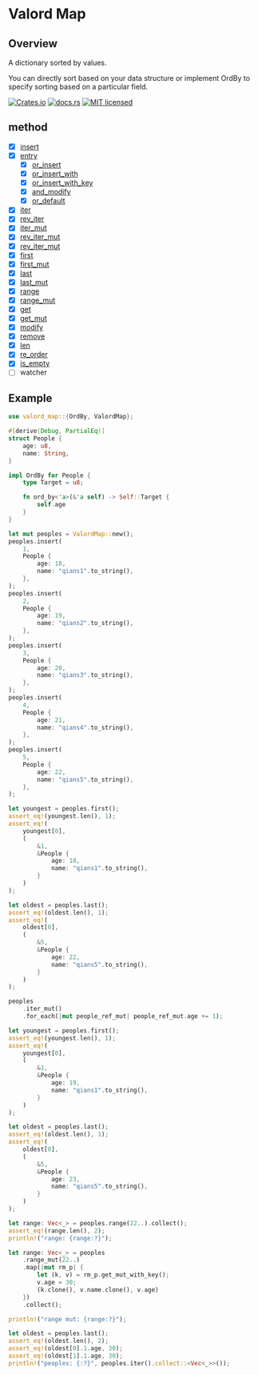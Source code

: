 # Valord Map

## Overview

A dictionary sorted by values.

You can directly sort based on your data structure or implement OrdBy to specify sorting based on a particular field.

[![Crates.io][crates-badge]][crates-url]
[![docs.rs][docs-badge]][docs-url]
[![MIT licensed][mit-badge]][mit-url]

[crates-badge]: https://img.shields.io/crates/v/valord_map.svg
[crates-url]: https://crates.io/crates/valord-map
[docs-badge]: https://img.shields.io/docsrs/valord-map/latest
[docs-url]: https://docs.rs/valord-map
[mit-badge]: https://img.shields.io/badge/license-MIT-blue.svg
[mit-url]: https://github.com/tediou5/valord-map/blob/master/LICENSE

## method

- [x] [insert](https://docs.rs/valord-map/latest/valord_map/struct.ValordMap.html#method.insert)
- [x] [entry](https://docs.rs/valord-map/latest/valord_map/struct.ValordMap.html#method.entry)
  - [x] [or_insert](https://docs.rs/valord-map/latest/valord_map/enum.Entry.html#method.or_insert)
  - [x] [or_insert_with](https://docs.rs/valord-map/latest/valord_map/enum.Entry.html#method.or_insert_with)
  - [x] [or_insert_with_key](https://docs.rs/valord-map/latest/valord_map/enum.Entry.html#method.or_insert_with_key)
  - [x] [and_modify](https://docs.rs/valord-map/latest/valord_map/enum.Entry.html#method.and_modify)
  - [x] [or_default](https://docs.rs/valord-map/latest/valord_map/enum.Entry.html#method.or_default)
- [x] [iter](https://docs.rs/valord-map/latest/valord_map/struct.ValordMap.html#method.iter)
- [x] [rev_iter](https://docs.rs/valord-map/latest/valord_map/struct.ValordMap.html#method.rev_iter)
- [x] [iter_mut](https://docs.rs/valord-map/latest/valord_map/struct.ValordMap.html#method.iter_mut)
- [x] [rev_iter_mut](https://docs.rs/valord-map/latest/valord_map/struct.ValordMap.html#method.rev_iter_mut)
- [x] [rev_iter_mut](https://docs.rs/valord-map/latest/valord_map/struct.ValordMap.html#method.rev_iter_mut)
- [x] [first](https://docs.rs/valord-map/latest/valord_map/struct.ValordMap.html#method.first)
- [x] [first_mut](https://docs.rs/valord-map/latest/valord_map/struct.ValordMap.html#method.first_mut)
- [x] [last](https://docs.rs/valord-map/latest/valord_map/struct.ValordMap.html#method.last)
- [x] [last_mut](https://docs.rs/valord-map/latest/valord_map/struct.ValordMap.html#method.last_mut)
- [x] [range](https://docs.rs/valord-map/latest/valord_map/struct.ValordMap.html#method.range)
- [x] [range_mut](https://docs.rs/valord-map/latest/valord_map/struct.ValordMap.html#method.range_mut)
- [x] [get](https://docs.rs/valord-map/latest/valord_map/struct.ValordMap.html#method.get)
- [x] [get_mut](https://docs.rs/valord-map/latest/valord_map/struct.ValordMap.html#method.get_mut)
- [x] [modify](https://docs.rs/valord-map/latest/valord_map/struct.ValordMap.html#method.modify)
- [x] [remove](https://docs.rs/valord-map/latest/valord_map/struct.ValordMap.html#method.remove)
- [x] [len](https://docs.rs/valord-map/latest/valord_map/struct.ValordMap.html#method.len)
- [x] [re_order](https://docs.rs/valord-map/latest/valord_map/struct.ValordMap.html#method.re_order)
- [x] [is_empty](https://docs.rs/valord-map/latest/valord_map/struct.ValordMap.html#method.is_empty)
- [ ] watcher

## Example

```rust
use valord_map::{OrdBy, ValordMap};

#[derive(Debug, PartialEq)]
struct People {
    age: u8,
    name: String,
}

impl OrdBy for People {
    type Target = u8;

    fn ord_by<'a>(&'a self) -> Self::Target {
        self.age
    }
}

let mut peoples = ValordMap::new();
peoples.insert(
    1,
    People {
        age: 18,
        name: "qians1".to_string(),
    },
);
peoples.insert(
    2,
    People {
        age: 19,
        name: "qians2".to_string(),
    },
);
peoples.insert(
    3,
    People {
        age: 20,
        name: "qians3".to_string(),
    },
);
peoples.insert(
    4,
    People {
        age: 21,
        name: "qians4".to_string(),
    },
);
peoples.insert(
    5,
    People {
        age: 22,
        name: "qians5".to_string(),
    },
);

let youngest = peoples.first();
assert_eq!(youngest.len(), 1);
assert_eq!(
    youngest[0],
    (
        &1,
        &People {
            age: 18,
            name: "qians1".to_string(),
        }
    )
);

let oldest = peoples.last();
assert_eq!(oldest.len(), 1);
assert_eq!(
    oldest[0],
    (
        &5,
        &People {
            age: 22,
            name: "qians5".to_string(),
        }
    )
);

peoples
    .iter_mut()
    .for_each(|mut people_ref_mut| people_ref_mut.age += 1);

let youngest = peoples.first();
assert_eq!(youngest.len(), 1);
assert_eq!(
    youngest[0],
    (
        &1,
        &People {
            age: 19,
            name: "qians1".to_string(),
        }
    )
);

let oldest = peoples.last();
assert_eq!(oldest.len(), 1);
assert_eq!(
    oldest[0],
    (
        &5,
        &People {
            age: 23,
            name: "qians5".to_string(),
        }
    )
);

let range: Vec<_> = peoples.range(22..).collect();
assert_eq!(range.len(), 2);
println!("range: {range:?}");

let range: Vec<_> = peoples
    .range_mut(22..)
    .map(|mut rm_p| {
        let (k, v) = rm_p.get_mut_with_key();
        v.age = 30;
        (k.clone(), v.name.clone(), v.age)
    })
    .collect();

println!("range mut: {range:?}");

let oldest = peoples.last();
assert_eq!(oldest.len(), 2);
assert_eq!(oldest[0].1.age, 30);
assert_eq!(oldest[1].1.age, 30);
println!("peoples: {:?}", peoples.iter().collect::<Vec<_>>());
```
